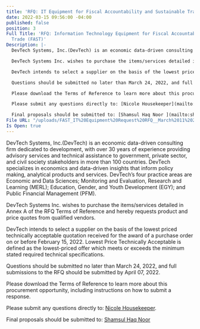 ```yaml
---
title: 'RFQ: IT Equipment for Fiscal Accountability and Sustainable Trade (FAST)'
date: 2022-03-15 09:56:00 -04:00
published: false
position: 3
Full Title: 'RFQ: Information Technology Equipment for Fiscal Accountability and Sustainable
  Trade (FAST)'
Description: |-
  DevTech Systems, Inc.(DevTech) is an economic data-driven consulting firm dedicated to development, with over 30 years of experience providing advisory services and technical assistance to government, private sector, and civil society stakeholders in more than 100 countries. DevTech specializes in economics and data-driven insights that inform policy making, analytical products and services. DevTech’s four practice areas are Economic and Data Sciences; Monitoring and Evaluation, Research and Learning (MERL); Education, Gender, and Youth Development (EGY); and Public Financial Management (PFM).

  DevTech Systems Inc. wishes to purchase the items/services detailed in Annex A of the RFQ Terms of Reference and hereby requests product and price quotes from qualified vendors.

  DevTech intends to select a supplier on the basis of the lowest priced technically acceptable quotation received for the award of a purchase order on or before February 15, 2022. Lowest Price Technically Acceptable is defined as the lowest-priced offer which meets or exceeds the minimum stated required technical specifications.

  Questions should be submitted no later than March 24, 2022, and full submissions to the RFQ should be submitted by April 07, 2022.

  Please download the Terms of Reference to learn more about this procurement opportunity, including instructions on how to submit a response.

  Please submit any questions directly to: [Nicole Housekeeper](mailto:nhousekeeper@devtechsys.com).

  Final proposals should be submitted to: [Shamsul Haq Noor ](mailto:shaqnoor@devtechsys.com)
File URL: "/uploads/FAST_IT%20Equipment%20Request%20RFQ__March%2011%202022%20for%20publication%20in%20the%20USA.pdf"
Is Open: true
---
```


DevTech Systems, Inc.(DevTech) is an economic data-driven consulting firm dedicated to development, with over 30 years of experience providing advisory services and technical assistance to government, private sector, and civil society stakeholders in more than 100 countries. DevTech specializes in economics and data-driven insights that inform policy making, analytical products and services. DevTech’s four practice areas are Economic and Data Sciences; Monitoring and Evaluation, Research and Learning (MERL); Education, Gender, and Youth Development (EGY); and Public Financial Management (PFM).

DevTech Systems Inc. wishes to purchase the items/services detailed in Annex A of the RFQ Terms of Reference and hereby requests product and price quotes from qualified vendors.

DevTech intends to select a supplier on the basis of the lowest priced technically acceptable quotation received for the award of a purchase order on or before February 15, 2022. Lowest Price Technically Acceptable is defined as the lowest-priced offer which meets or exceeds the minimum stated required technical specifications.

Questions should be submitted no later than March 24, 2022, and full submissions to the RFQ should be submitted by April 07, 2022.

Please download the Terms of Reference to learn more about this procurement opportunity, including instructions on how to submit a response.

Please submit any questions directly to: [Nicole Housekeeper](mailto:nhousekeeper@devtechsys.com).

Final proposals should be submitted to: [Shamsul Haq Noor ](mailto:shaqnoor@devtechsys.com)